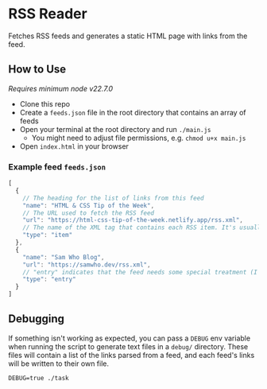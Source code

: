 # RSS Reader

Fetches RSS feeds and generates a static HTML page with links from the feed.

## How to Use

_Requires minimum node v22.7.0_

- Clone this repo
- Create a `feeds.json` file in the root directory that contains an array of feeds
- Open your terminal at the root directory and run `./main.js`
  - You might need to adjust file permissions, e.g. `chmod u+x main.js`
- Open `index.html` in your browser

### Example feed `feeds.json`

```js
[
  {
    // The heading for the list of links from this feed
    "name": "HTML & CSS Tip of the Week",
    // The URL used to fetch the RSS feed
    "url": "https://html-css-tip-of-the-week.netlify.app/rss.xml",
    // The name of the XML tag that contains each RSS item. It's usually "item".
    "type": "item"
  },
  {
    "name": "Sam Who Blog",
    "url": "https://samwho.dev/rss.xml",
    // "entry" indicates that the feed needs some special treatment (I'm not sure why, maybe an older version of the RSS spec?). I might flesh out support for this in the future.
    "type": "entry"
  }
]
```

## Debugging

If something isn't working as expected, you can pass a `DEBUG` env variable when running the script to generate text files in a `debug/` directory. These files will contain a list of the links parsed from a feed, and each feed's links will be written to their own file.
```
DEBUG=true ./task
```